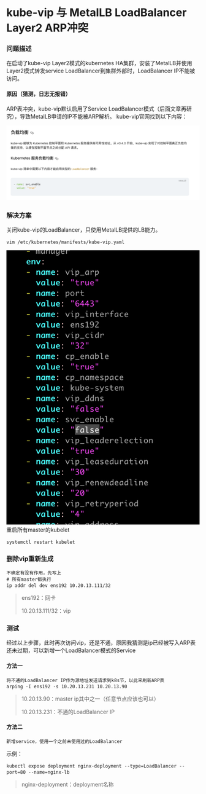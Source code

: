 # kube-vip 与 MetalLB LoadBalancer Layer2 ARP冲突

### 问题描述

在启动了kube-vip Layer2模式的kubernetes HA集群，安装了MetalLB并使用Layer2模式转发service LoadBalancer到集群外部时，LoadBalancer IP不能被访问。

#### 原因（猜测，日志无报错）

ARP表冲突，kube-vip默认启用了Service LoadBalancer模式（后面文章再研究），导致MetalLB申请的IP不能被ARP解析。
kube-vip官网找到以下内容：

![img](./images/image-hbrc.png)

### 解决方案

关闭kube-vip的LoadBalancer，只使用MetalLB提供的LB能力。

```
vim /etc/kubernetes/manifests/kube-vip.yaml
```

![img](./images/image-xlnm.png)重启所有master的kubelet

```
systemctl restart kubelet
```

### 删除vip重新生成

```
不确定有没有作用，先写上
# 所有master都执行
ip addr del dev ens192 10.20.13.111/32
```

> ens192：网卡
>
> 10.20.13.111/32：vip

### 测试

经过以上步骤，此时再次访问vip，还是不通，原因我猜测是ip已经被写入ARP表还未过期，可以新增一个LoadBalancer模式的Service

#### 方法一

```
将不通的LoadBalancer IP作为源地址发送请求到k8s节，以此来刷新ARP表
arping -I ens192 -s 10.20.13.231 10.20.13.90
```

> 10.20.13.90：master ip其中之一（任意节点应该也可以）
>
> 10.20.13.231：不通的LoadBalancer IP

#### 方法二

`新增service，使用一个之前未使用过的LoadBalancer`

示例：

```
kubectl expose deployment nginx-deployment --type=LoadBalancer --port=80 --name=nginx-lb
```

> nginx-deployment：deployment名称
